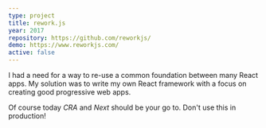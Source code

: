 ```yaml
---
type: project
title: rework.js
year: 2017
repository: https://github.com/reworkjs/
demo: https://www.reworkjs.com/
active: false
---
```


I had a need for a way to re-use a common foundation between many React apps. 
My solution was to write my own React framework with a focus on creating good progressive web apps.

Of course today *CRA* and *Next* should be your go to. Don't use this in production!
